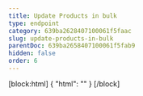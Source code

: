 ```yaml
---
title: Update Products in bulk
type: endpoint
category: 639ba2628407100061f5faac
slug: update-products-in-bulk
parentDoc: 639ba2658407100061f5fab9
hidden: false
order: 6
---
```

[block:html]
{
  "html": "<style>\n.LanguagePicker-divider { \n  display: none; }\n</style>"
}
[/block]